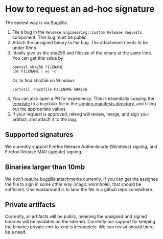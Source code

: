 # How to request an ad-hoc signature

The easiest way is via Bugzilla.

1. File a bug in the `Release Engineering::Custom Release Requests` component. This bug must be public.
2. Attach the unsigned binary to the bug. The attachment needs to be under 10mb.
3. Ideally give us the sha256 and filesize of the binary at the same time. You can get this value by
   ```
   openssl sha256 FILENAME
   cat FILENAME | wc -c
   ```
   Or, to find sha256 on Windows
   ```
   certutil -hashfile FILENAME SHA256
   ```
4. You can also open a PR for expediency. This is essentially copying the [template](https://github.com/mozilla-releng/adhoc-signing/blob/master/signing-manifests/example.yml.tmpl) to a `bugXXXXX` file in the [signing-manifests directory](https://github.com/mozilla-releng/adhoc-signing/tree/master/signing-manifests), and filling out the appropriate values.
5. If your request is approved, releng will review, merge, and sign your artifact, and attach it to the bug.

## Supported signatures

We currently support Firefox Release Authenticode (Windows) signing, and Firefox Release MAR (update) signing.

## Binaries larger than 10mb

We don't require bugzilla attachments currently. If you can get the assignee the file to sign in some other way (magic wormhole), that should be sufficient. One workaround is to land the file in a github repo somewhere.

## Private artifacts

Currently, all artifacts will be public, meaning the unsigned and signed binaries will be available on the internet. Currently our support for keeping the binaries private end-to-end is incomplete. We can revisit should there be a need.
